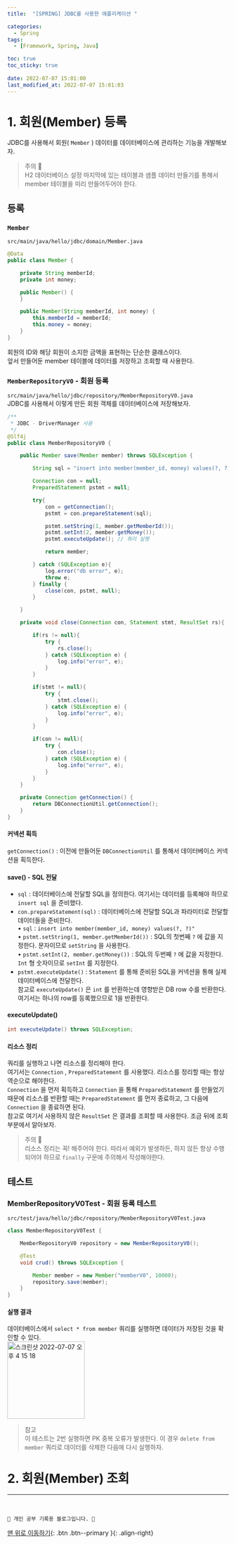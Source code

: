 ```yaml
---
title:  "[SPRING] JDBC를 사용한 애플리케이션 "

categories:
  - Spring
tags:
  - [Framework, Spring, Java]

toc: true
toc_sticky: true
 
date: 2022-07-07 15:01:00
last_modified_at: 2022-07-07 15:01:03
---
```


# 1. 회원(Member) 등록
JDBC를 사용해서 회원( `Member` ) 데이터를 데이터베이스에 관리하는 기능을 개발해보자.

> 주의 🚨<br>
H2 데이터베이스 설정 마지막에 있는 테이블과 샘플 데이터 만들기를 통해서 member 테이블을 미리 만들어두어야 한다.

## 등록

### `Member`
`src/main/java/hello/jdbc/domain/Member.java`
```java
@Data
public class Member {

    private String memberId;
    private int money;

    public Member() {
    }

    public Member(String memberId, int money) {
        this.memberId = memberId;
        this.money = money;
    }
}
```
회원의 ID와 해당 회원이 소지한 금액을 표현하는 단순한 클래스이다. <br>
앞서 만들어둔 member 테이블에 데이터를 저장하고 조회할 때 사용한다.

### `MemberRepositoryV0` - 회원 등록
`src/main/java/hello/jdbc/repository/MemberRepositoryV0.java`<br>
JDBC를 사용해서 이렇게 만든 회원 객체를 데이터베이스에 저장해보자.
```java
/**
 * JDBC - DriverManager 사용
 */
@Slf4j
public class MemberRepositoryV0 {

    public Member save(Member member) throws SQLException {

        String sql = "insert into member(member_id, money) values(?, ?)";

        Connection con = null;
        PreparedStatement pstmt = null;

        try{
            con = getConnection();
            pstmt = con.prepareStatement(sql);

            pstmt.setString(1, member.getMemberId());
            pstmt.setInt(2, member.getMoney());
            pstmt.executeUpdate(); // 쿼리 실행

            return member;

        } catch (SQLException e){
            log.error("db error", e);
            throw e;
        } finally {
            close(con, pstmt, null);
        }

    }

    private void close(Connection con, Statement stmt, ResultSet rs){

        if(rs != null){
            try {
                rs.close();
            } catch (SQLException e) {
                log.info("error", e);
            }
        }

        if(stmt != null){
            try {
                stmt.close();
            } catch (SQLException e) {
                log.info("error", e);
            }
        }

        if(con != null){
            try {
                con.close();
            } catch (SQLException e) {
                log.info("error", e);
            }
        }
    }

    private Connection getConnection() {
        return DBConnectionUtil.getConnection();
    }
}
```

#### 커넥션 획득
`getConnection()` : 이전에 만들어둔 `DBConnectionUtil` 를 통해서 데이터베이스 커넥션을 획득한다.

#### save() - SQL 전달
- `sql` : 데이터베이스에 전달할 SQL을 정의한다. 여기서는 데이터를 등록해야 하므로 `insert sql` 을 준비했다.
- `con.prepareStatement(sql)` : 데이터베이스에 전달할 SQL과 파라미터로 전달할 데이터들을 준비한다.<br>
• `sql` : `insert into member(member_id, money) values(?, ?)"`<br>
• `pstmt.setString(1, member.getMemberId())` : SQL의 첫번째 `?` 에 값을 지정한다. 문자이므로 `setString` 을 사용한다.<br>
• `pstmt.setInt(2, member.getMoney())` : SQL의 두번째 `?` 에 값을 지정한다. `Int` 형 숫자이므로 `setInt` 를 지정한다.
- `pstmt.executeUpdate()` : `Statement` 를 통해 준비된 SQL을 커넥션을 통해 실제 데이터베이스에 전달한다. <br>
참고로 `executeUpdate()` 은 `int` 를 반환하는데 영향받은 DB row 수를 반환한다. 여기서는 하나의 row를 등록했으므로 1을 반환한다.

#### executeUpdate()
```java
int executeUpdate() throws SQLException;
```

#### 리소스 정리
쿼리를 실행하고 나면 리소스를 정리해야 한다. <br>
여기서는 `Connection` , `PreparedStatement` 를 사용했다. 리소스를 정리할 때는 항상 역순으로 해야한다. <br>
`Connection` 을 먼저 획득하고 `Connection` 을 통해 `PreparedStatement` 를 만들었기 때문에 리소스를 반환할 때는 `PreparedStatement` 를 먼저 종료하고, 그 다음에 `Connection` 을 종료하면 된다. <br>
참고로 여기서 사용하지 않은 `ResultSet` 은 결과를 조회할 때 사용한다. 조금 뒤에 조회 부분에서 알아보자.

> 주의 🚨<br>
리소스 정리는 꼭! 해주어야 한다. 따라서 예외가 발생하든, 하지 않든 항상 수행되어야 하므로 `finally` 구문에 주의해서 작성해야한다. 

## 테스트
### MemberRepositoryV0Test - 회원 등록 테스트
`src/test/java/hello/jdbc/repository/MemberRepositoryV0Test.java`
```java
class MemberRepositoryV0Test {

    MemberRepositoryV0 repository = new MemberRepositoryV0();

    @Test
    void crud() throws SQLException {

        Member member = new Member("memberV0", 10000);
        repository.save(member);
    }
}
```

#### 실행 결과
데이터베이스에서 `select * from member` 쿼리를 실행하면 데이터가 저장된 것을 확인할 수 있다. <br>
<img width="176" alt="스크린샷 2022-07-07 오후 4 15 18" src="https://user-images.githubusercontent.com/59405576/177714272-8d2988d3-fde0-480c-a57b-291abb76b4ba.png">

> 참고<br>
이 테스트는 2번 실행하면 PK 중복 오류가 발생한다. 이 경우 `delete from member` 쿼리로 데이터를 삭제한 다음에 다시 실행하자.

# 2. 회원(Member) 조회
















***
<br>

    💛 개인 공부 기록용 블로그입니다. 👻

[맨 위로 이동하기](#){: .btn .btn--primary }{: .align-right}